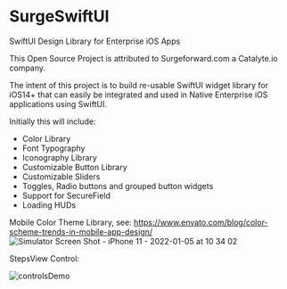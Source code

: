 # SurgeSwiftUI
SwiftUI Design Library for Enterprise iOS Apps

This Open Source Project is attributed to Surgeforward.com a Catalyte.io company.

The intent of this project is to build re-usable SwiftUI widget library for iOS14+ that can easily be integrated and used in
Native Enterprise iOS applications using SwiftUI.

Initially this will include:
* Color Library
* Font Typography
* Iconography Library
* Customizable Button Library
* Customizable Sliders
* Toggles, Radio buttons and grouped button widgets
* Support for SecureField
* Loading HUDs

Mobile Color Theme Library, see: https://www.envato.com/blog/color-scheme-trends-in-mobile-app-design/
![Simulator Screen Shot - iPhone 11 - 2022-01-05 at 10 34 02](https://user-images.githubusercontent.com/96930813/148254101-609e4268-32c4-4bf4-ae0d-18b9e6567d45.png)

StepsView Control:

![controlsDemo](https://user-images.githubusercontent.com/96930813/148796385-ffd5dac8-98ea-4dac-8fd9-3768492c2417.png)
